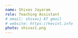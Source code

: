 ```yaml
---
name: Shivas Jayaram
role: Teaching Assistant
# email: shivasj AT gmail
# website: https://kevinl.info
photo: shivas1.png
---
```

